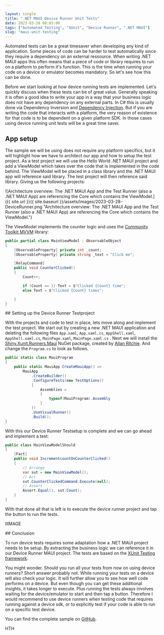 ```yaml
---

layout: single
title: ".NET MAUI Device Runner Unit Tests"
date: 2023-03-28 00:03:00
tags: ["Automated Testing", "XUnit", "Device Runner", ".NET MAUI"]
slug: "maui-unit-testing"
---
```


Automated tests can be a great timesaver when developing any kind of application. Some pieces of code can be harder to test automatically since they require a dependency on an external ressource. When writing .NET MAUI apps this often means that a piece of code or library requires to run on a platform to perform it's function. This is the time when running your code on a device or emulator becomes mandatory. So let's see how this can be done.

<!-- expand -->

Before we start looking at how device running tests are implemented. Let's quickly discuss when these tests can be of great value. Generally speaking it is often a good idea to write your app in a way that your business logic does not have any dependency on any external parts. In C# this is usually done via Dependency Inversion and [Dependency Injection](https://learn.microsoft.com/en-us/dotnet/core/extensions/dependency-injection?WT.mc_id=AZ-MVP-5003494). But if you are writing the code that interacts with a platform, the very reason of existence for that code is to be dependent on a given platform SDK. In those cases using device running unit tests will be a great time saver.

## App setup

The sample we will be using does not require any platform specifics, but it will highlight how we have to architect our app and how to setup the test project. As a test project we will use the Hello World .NET MAUI project and add a ViewModel which takes over the code that is implemented in the code behind. The ViewModel will be placed in a class library and the .NET MAUI app will reference said library. The test project will then reference said library. Giving us the following projects:

![Architecture overview: The .NET MAUI App and the Test Runner (also a .NET MAUI App) are referencing the Core which contains the ViewModel.]({{ site.url }}{{ site.baseurl }}/assets/images/2023-03-28-DeviceRunner.png "Architecture overview: The .NET MAUI App and the Test Runner (also a .NET MAUI App) are referencing the Core which contains the ViewModel.")

The ViewModel implements the counter logic and uses the [Community Toolkit MVVM](https://learn.microsoft.com/en-us/dotnet/communitytoolkit/mvvm/?WT.mc_id=AZ-MVP-5003494) library:

```c#
public partial class MainViewModel : ObservableObject
{
	[ObservableProperty] private int _count;
	[ObservableProperty] private string _text = "Click me";

	[RelayCommand]
	public void CounterClicked()
	{
		Count++;

		if (Count == 1) Text = $"Clicked {Count} time";
		else Text = $"Clicked {Count} times";

	}
}
```



## Setting up the Device Runner Testproject

With the projects and code to test in place, lets move along and implement the test project. We start out by creating a new .NET MAUI application and deleting the following files `App.xaml`, `App.xaml.cs`, `AppShell.xaml`, `AppShell.xaml.cs`, `MainPage.xaml`, `MainPage.xaml.cs` . Next we will install the [Shiny.Xunit.Runners.Maui](https://www.nuget.org/packages/Shiny.Xunit.Runners.Maui) NuGet package, created by [Allan Ritchie](https://github.com/aritchie). And change the `Program.cs` to look as follows.

```c#
public static class MauiProgram
{
    public static MauiApp CreateMauiApp() =>
        MauiApp
            .CreateBuilder()
            .ConfigureTests(new TestOptions()
            {
                Assemblies =
                {
                    typeof(MauiProgram).Assembly
                }
            })
            .UseVisualRunner()
            .Build();
}
```

With this our Device Runner Testsetup is complete and we can go ahead and implement a test:

```c#
public class MainViewModelShould
{
    [Fact]
    public void IncrementcountOnCounterClicked()
    {
        // Arrange
        var sut = new MainViewModel();
        // Act
        sut.CounterClickedCommand.Execute(null);
        // Assert
        Assert.Equal(1, sut.Count);
    }
}
```

With that done all that is left is to execute the device runner project and tap the button to run the tests.

IIIMAGE

## Conclusion

To run device tests requires some adaptation how a .NET MAUI project needs to be setup. By extracting the business logic we can reference it in our Device Runner MAUI project. The tests are based on the [XUnit Testing framework](https://xunit.net/).

You might wonder. Should you run all your tests from now on using device runners? Short answer probably not. While running your tests on a device will also check your logic. It will further allow you to see how well code performs on a device. But even though you can get these additional insights, it takes longer to execute. Plus running the tests always involves waiting for the device/emulator to start and then tap a button. Therefore I would recommend to use device runners when testing code that requires running against a device sdk, or to explicitly test if your code is able to run on a specific test device.

You can find the complete sample on [GitHub](https://github.com/mallibone/MauiTesting101).

HTH